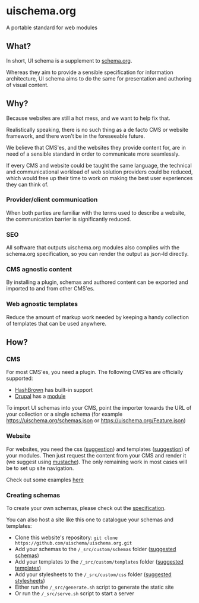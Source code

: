# uischema.org

A portable standard for web modules

## What?

In short, UI schema is a supplement to [schema.org](http://schema.org).

Whereas they aim to provide a sensible specification for information architecture, UI schema aims to do the same for presentation and authoring of visual content.

## Why?

Because websites are still a hot mess, and we want to help fix that.

Realistically speaking, there is no such thing as a de facto CMS or website framework, and there won't be in the foreseeable future.

We believe that CMS'es, and the websites they provide content for, are in need of a sensible standard in order to communicate more seamlessly.

If every CMS and website could be taught the same language, the technical and communicational workload of web solution providers could be reduced, which would free up their time to work on making the best user experiences they can think of.

### Provider/client communication

When both parties are familiar with the terms used to describe a website, the communication barrier is significantly reduced.

### SEO

All software that outputs uischema.org modules also complies with the schema.org specification, so you can render the output as json-ld directly.

### CMS agnostic content

By installing a plugin, schemas and authored content can be exported and imported to and from other CMS'es.

### Web agnostic templates

Reduce the amount of markup work needed by keeping a handy collection of templates that can be used anywhere.

## How?

### CMS

For most CMS'es, you need a plugin. The following CMS'es are officially supported:

* [HashBrown](https://hashbrown.rocks) has built-in support
* [Drupal](https://drupal.org) has a [module](https://github.com/uischema/drupal)

To import UI schemas into your CMS, point the importer towards the URL of your collection or a single schema (for example https://uischema.org/schemas.json or https://uischema.org/Feature.json)

### Website

For websites, you need the css ([suggestion](https://github.com/uischema/css)) and templates ([suggestion](https://github.com/uischema/templates)) of your modules. Then just request the content from your CMS and render it (we suggest using [mustache](https://mustache.github.io)). The only remaining work in most cases will be to set up site navigation.

Check out some examples [here](https://uischema.org/examples)

### Creating schemas

To create your own schemas, please check out the [specification](https://uischema.org/specification).

You can also host a site like this one to catalogue your schemas and templates:

* Clone this website's repository: `git clone https://github.com/uischema/uischema.org.git`
* Add your schemas to the `/_src/custom/schemas` folder ([suggested schemas](https://github.com/uischema/schemas))
* Add your templates to the `/_src/custom/templates` folder ([suggested templates](https://github.com/uischema/templates))
* Add your stylesheets to the `/_src/custom/css` folder ([suggested stylesheets](https://github.com/uischema/css))
* Either run the `/_src/generate.sh` script to generate the static site
* Or run the `/_src/serve.sh` script to start a server
